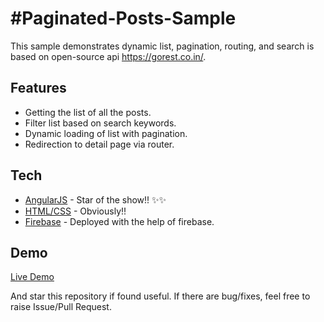 # #Paginated-Posts-Sample

This sample demonstrates dynamic list, pagination, routing, and search is based on open-source api https://gorest.co.in/.


## Features
- Getting the list of all the posts.
- Filter list based on search keywords.
- Dynamic loading of list with pagination.
- Redirection to detail page via router.

## Tech
- [AngularJS] - Star of the show!! ✨✨
- [HTML/CSS] - Obviously!!
- [Firebase] - Deployed with the help of firebase.

## Demo
<a target="_blank" href="https://paginated-posts-aecbf.web.app">Live Demo</a>

And star this repository if found useful. 
If there are bug/fixes, feel free to raise Issue/Pull Request.

[AngularJS]: <https://angularjs.org/>
[HTML/CSS]: <https://www.w3schools.com/html/html_css.asp>
[Firebase]: <https://firebase.google.com/docs/firestore>
